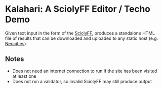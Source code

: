 # Kalahari: A SciolyFF Editor / Techo Demo

Given text input in the form of the
[SciolyFF](https://github.com/unosmium/sciolyff#readme), produces a standalone
HTML file of results that can be downloaded and uploaded to any static host
(e.g.  [Neocities](https://neocities.org/)).

## Notes

- Does not need an internet connection to run if the site has been visited at
  least one
- Does not run a validator, so invalid SciolyFF may still produce output
